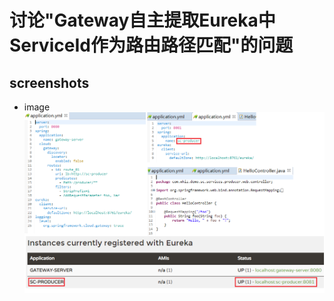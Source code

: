 # 讨论"Gateway自主提取Eureka中ServiceId作为路由路径匹配"的问题

## screenshots
- image
![image](https://github.com/skymarlio82/spring-cloud-topic01/blob/master/screens/img01.png)